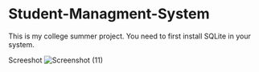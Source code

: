 # Student-Managment-System
This is my college summer project.
You need to first install SQLite in your system.

Screeshot
![Screenshot (11)](https://user-images.githubusercontent.com/56200680/125504303-97832c4c-faf5-4416-a6dd-c790de2969c4.png)
